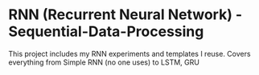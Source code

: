 # RNN (Recurrent Neural Network) - Sequential-Data-Processing
This project includes my RNN experiments and templates I reuse. Covers everything from Simple RNN (no one uses) to LSTM, GRU
